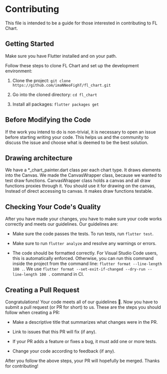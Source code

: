 # Contributing

This file is intended to be a guide for those interested in contributing to FL Chart.

## Getting Started

Make sure you have Flutter installed and on your path.

Follow these steps to clone FL Chart and set up the development environment:

1. Clone the project: `git clone https://github.com/imaNNeoFighT/fl_chart.git`

2. Go into the cloned directory: `cd fl_chart`

3. Install all packages: `flutter packages get`

## Before Modifying the Code

If the work you intend to do is non-trivial, it is necessary to open
an issue before starting writing your code. This helps us and the
community to discuss the issue and choose what is deemed to be the
best solution.

## Drawing architecture
We have a *_chart_painter.dart class per each chart type. It draws elements into the Canvas.
We made the CanvasWrapper class, because we wanted to test draw functions.
CanvasWrapper class holds a canvas and all draw functions proxies through it.
You should use it for drawing on the canvas, Instead of direct accessing to canvas.
It makes draw functions testable.


## Checking Your Code's Quality

After you have made your changes, you have to make sure your code works
correctly and meets our guidelines. Our guidelines are:

- Make sure the code passes the tests. To run tests, run `flutter test`.

- Make sure to run `flutter analyze` and resolve any warnings or errors.

- The code should be formatted correctly. For Visual Studio Code users, this is
  automatically enforced. Otherwise, you can run this command inside the
  project from the command line: `flutter format --line-length 100 .`.
  We use `flutter format --set-exit-if-changed --dry-run --line-length 100 .` command in CI.

## Creating a Pull Request

Congratulations! Your code meets all of our guidelines :100:. Now you have to
submit a pull request (or PR for short) to us. These are the steps you should
follow when creating a PR:

- Make a descriptive title that summarizes what changes were in the PR.

- Link to issues that this PR will fix (if any).

- If your PR adds a feature or fixes a bug, it must add one or more tests.

- Change your code according to feedback (if any).

After you follow the above steps, your PR will hopefully be merged. Thanks for
contributing!
